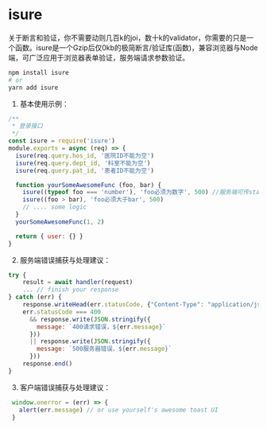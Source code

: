 # isure

关于断言和验证，你不需要动则几百k的joi，数十k的validator，你需要的只是一个函数。isure是一个Gzip后仅0kb的极简断言/验证库(函数)，兼容浏览器与Node端，可广泛应用于浏览器表单验证，服务端请求参数验证。

```bash
npm install isure
# or
yarn add isure
```

1. 基本使用示例：

```javascript
/**
 * 登录接口
 */
const isure = require('isure')
module.exports = async (req) => {
  isure(req.query.hos_id, '医院ID不能为空')
  isure(req.query.dept_id, '科室不能为空')
  isure(req.query.pat_id, '患者ID不能为空')

  function yourSomeAwesomeFunc (foo, bar) {
    isure((typeof foo === 'number'), 'foo必须为数字', 500) //服务端可传stateCode
    isure((foo > bar), 'foo必须大于bar', 500)
    // .... some logic
  }
  yourSomeAwesomeFunc(1, 2)

  return { user: {} }
}
```

2. 服务端错误捕获与处理建议：

```javascript
try {
    result = await handler(request)
    ... // finish your response
} catch (err) {
    response.writeHead(err.statusCode, {"Content-Type": "application/json charset=utf-8"})
    err.statusCode === 400 
      && response.write(JSON.stringify({ 
        message: `400请求错误，${err.message}`
      })) 
      || response.write(JSON.stringify({ 
        message: `500服务器错误，${err.message}`
      }))
    response.end()
}
```

3. 客户端错误捕获与处理建议：

```javascript
 window.onerror = (err) => {
   alert(err.message) // or use yourself's awesome toast UI
 }
```